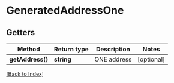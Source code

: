 # GeneratedAddressOne

## Getters

Method | Return type | Description | Notes
------------ | ------------- | ------------- | -------------
**getAddress()** | **string** | ONE address | [optional]

[[Back to Index]](../index.md)
